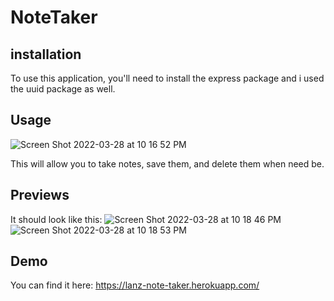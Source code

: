 # NoteTaker

## installation
To use this application, you'll need to install the express package and i used the uuid package as well.

## Usage
![Screen Shot 2022-03-28 at 10 16 52 PM](https://user-images.githubusercontent.com/92745804/160519339-574cdcee-a3f5-4c2e-a490-53c396f6babb.png)

This will allow you to take notes, save them, and delete them when need be.

## Previews

It should look like this:
![Screen Shot 2022-03-28 at 10 18 46 PM](https://user-images.githubusercontent.com/92745804/160519554-9a002dc8-446f-48da-83fd-646b242d81cb.png)
![Screen Shot 2022-03-28 at 10 18 53 PM](https://user-images.githubusercontent.com/92745804/160519564-b7bf153b-e4c2-4e6d-8cd4-ec9b98627da1.png)

## Demo
You can find it here:
https://lanz-note-taker.herokuapp.com/
